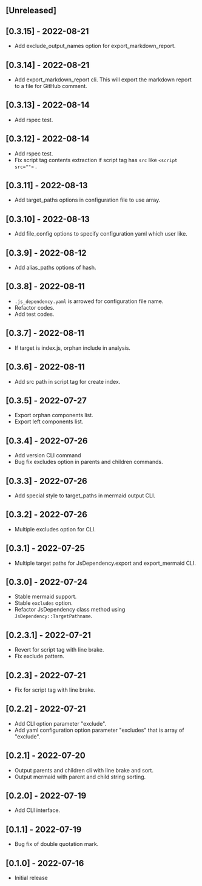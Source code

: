 ## [Unreleased]

## [0.3.15] - 2022-08-21

- Add exclude_output_names option for export_markdown_report.

## [0.3.14] - 2022-08-21

- Add export_markdown_report cli. This will export the markdown report to a file for GitHub comment.

## [0.3.13] - 2022-08-14

- Add rspec test.

## [0.3.12] - 2022-08-14

- Add rspec test.
- Fix script tag contents extraction if script tag has `src` like `<script src="">` .

## [0.3.11] - 2022-08-13

- Add target_paths options in configuration file to use array.

## [0.3.10] - 2022-08-13

- Add file_config options to specify configuration yaml which user like.

## [0.3.9] - 2022-08-12

- Add alias_paths options of hash.

## [0.3.8] - 2022-08-11

- `.js_dependency.yaml` is arrowed for configuration file name.
- Refactor codes.
- Add test codes.

## [0.3.7] - 2022-08-11

- If target is index.js, orphan include in analysis.

## [0.3.6] - 2022-08-11

- Add src path in script tag for create index.

## [0.3.5] - 2022-07-27

- Export orphan components list.
- Export left components list.

## [0.3.4] - 2022-07-26

- Add version CLI command
- Bug fix excludes option in parents and children commands.

## [0.3.3] - 2022-07-26

- Add special style to target_paths in mermaid output CLI.

## [0.3.2] - 2022-07-26

- Multiple excludes option for CLI.

## [0.3.1] - 2022-07-25

- Multiple target paths for JsDependency.export and export_mermaid CLI.

## [0.3.0] - 2022-07-24

- Stable mermaid support.
- Stable `excludes` option.
- Refactor JsDependency class method using `JsDependency::TargetPathname`.

## [0.2.3.1] - 2022-07-21

- Revert for script tag with line brake.
- Fix exclude pattern.

## [0.2.3] - 2022-07-21

- Fix for script tag with line brake.

## [0.2.2] - 2022-07-21

- Add CLI option parameter "exclude".
- Add yaml configuration option parameter "excludes" that is array of "exclude".

## [0.2.1] - 2022-07-20

- Output parents and children cli with line brake and sort.
- Output mermaid with parent and child string sorting.

## [0.2.0] - 2022-07-19

- Add CLI interface.

## [0.1.1] - 2022-07-19

- Bug fix of double quotation mark.

## [0.1.0] - 2022-07-16

- Initial release
